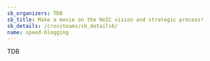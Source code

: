 ```yaml
---
sb_organizers: TDB 
sb_title: Make a movie on the NeIC vision and strategic process!
sb_details: /crossteams/sb_details6/
name: speed-blogging
---
```


TDB
